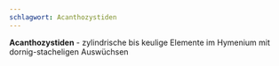 ```yaml
---
schlagwort: Acanthozystiden
---
```

**Acanthozystiden** - zylindrische bis keulige Elemente im Hymenium mit dornig-stacheligen Auswüchsen
